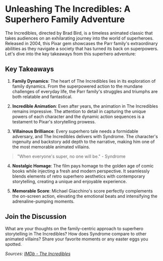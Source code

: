 # Unleashing The Incredibles: A Superhero Family Adventure

The Incredibles, directed by Brad Bird, is a timeless animated classic that takes audiences on an exhilarating journey into the world of superheroes. Released in 2004, this Pixar gem showcases the Parr family's extraordinary abilities as they navigate a society that has turned its back on superpowers. Let's dive into the key takeaways from this superhero adventure:

## Key Takeaways

1. **Family Dynamics**: The heart of The Incredibles lies in its exploration of family dynamics. From the superpowered action to the mundane challenges of everyday life, the Parr family's struggles and triumphs are both relatable and fantastical.

2. **Incredible Animation**: Even after years, the animation in The Incredibles remains impressive. The attention to detail in capturing the unique powers of each character and the dynamic action sequences is a testament to Pixar's storytelling prowess.

3. **Villainous Brilliance**: Every superhero tale needs a formidable adversary, and The Incredibles delivers with Syndrome. The character's ingenuity and backstory add depth to the narrative, making him one of the most memorable animated villains.

> "When everyone's super, no one will be." - Syndrome

4. **Nostalgic Homage**: The film pays homage to the golden age of comic books while injecting a fresh and modern perspective. It seamlessly blends elements of retro superhero aesthetics with contemporary storytelling, creating a unique and enjoyable experience.

5. **Memorable Score**: Michael Giacchino's score perfectly complements the on-screen action, elevating the emotional beats and intensifying the adrenaline-pumping moments.

## Join the Discussion

What are your thoughts on the family-centric approach to superhero storytelling in The Incredibles? How does Syndrome compare to other animated villains? Share your favorite moments or any easter eggs you spotted.

*Sources: [IMDb - The Incredibles](https://www.imdb.com/title/tt0317705/)*
